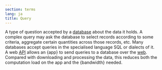 ```yaml
---
section: terms
lang: ja
title: Query
---
```


A type of question accepted by a [database](/glossary/en/terms/database/) about the data it holds. A complex query may ask the database to select records according to some criteria, aggregate certain quantities across those records, etc. Many databases accept queries in the specialised language SQL or dialects of it. A web [API](/glossary/en/terms/api/) allows an {app} to send queries to a database over the [web](/glossary/en/terms/web/). Compared with downloading and processing the data, this reduces both the computation load on the app and the {bandwidth} needed.